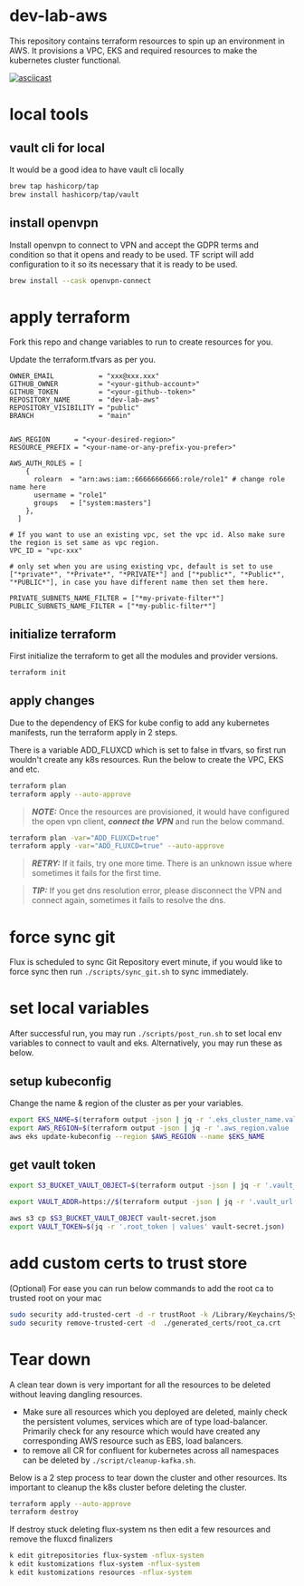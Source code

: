 # dev-lab-aws
This repository contains terraform resources to spin up an environment in AWS. 
It provisions a VPC, EKS and required resources to make the kubernetes cluster functional.


[![asciicast](https://asciinema.org/a/492624.svg)](https://asciinema.org/a/492624?speed=1)


# local tools

## vault cli for local
It would be a good idea to have vault cli locally

```bash
brew tap hashicorp/tap       
brew install hashicorp/tap/vault
```
## install openvpn
Install openvpn to connect to VPN and accept the GDPR terms and condition so that it opens and ready to be used. TF script will add configuration to it so its necessary that it is ready to be used. 

```bash
brew install --cask openvpn-connect
```


# apply terraform
Fork this repo and change variables to run to create resources for you.


Update the terraform.tfvars as per you.


```
OWNER_EMAIL           = "xxx@xxx.xxx"
GITHUB_OWNER          = "<your-github-account>"
GITHUB_TOKEN          = "<your-github--token>"
REPOSITORY_NAME       = "dev-lab-aws"
REPOSITORY_VISIBILITY = "public"
BRANCH                = "main"


AWS_REGION      = "<your-desired-region>"
RESOURCE_PREFIX = "<your-name-or-any-prefix-you-prefer>"

AWS_AUTH_ROLES = [
    {
      rolearn  = "arn:aws:iam::66666666666:role/role1" # change role name here
      username = "role1"
      groups   = ["system:masters"]
    },
  ]

# If you want to use an existing vpc, set the vpc id. Also make sure the region is set same as vpc region. 
VPC_ID = "vpc-xxx"

# only set when you are using existing vpc, default is set to use ["*private*", "*Private*", "*PRIVATE*"] and ["*public*", "*Public*", "*PUBLIC*"], in case you have different name then set them here. 

PRIVATE_SUBNETS_NAME_FILTER = ["*my-private-filter*"]
PUBLIC_SUBNETS_NAME_FILTER = ["*my-public-filter*"]
```

## initialize terraform

First initialize the terraform to get all the modules and provider versions.

```bash
terraform init
```

## apply changes
Due to the dependency of EKS for kube config to add any kubernetes manifests, run the terraform apply in 2 steps. 

There is a variable ADD_FLUXCD which is set to false in tfvars, so first run wouldn't create any k8s resources. Run the below to create the VPC, EKS and etc.

```bash
terraform plan 
terraform apply --auto-approve
```


> **_NOTE:_** Once the resources are provisioned, it would have configured the open vpn client, **_connect the VPN_** and run the below command. 

```bash
terraform plan -var="ADD_FLUXCD=true"
terraform apply -var="ADD_FLUXCD=true" --auto-approve
```
> **_RETRY:_** If it fails, try one more time. There is an unknown issue where sometimes it fails for the first time. 

> **_TIP:_**  If you get dns resolution error, please disconnect the VPN and connect again, sometimes it fails to resolve the dns. 

# force sync git
Flux is scheduled to sync Git Repository evert minute, if you would like to force sync then run `./scripts/sync_git.sh` to sync immediately.

# set local variables
After successful run, you may run `./scripts/post_run.sh` to set local env variables to connect to vault and eks. Alternatively, you may run these as below. 

## setup kubeconfig

Change the name & region of the cluster as per your variables.

```bash
export EKS_NAME=$(terraform output -json | jq -r '.eks_cluster_name.value | values')
export AWS_REGION=$(terraform output -json | jq -r '.aws_region.value | values')
aws eks update-kubeconfig --region $AWS_REGION --name $EKS_NAME
```
## get vault token 



```bash
export S3_BUCKET_VAULT_OBJECT=$(terraform output -json | jq -r '.vault_s3_bucket.value | values')

export VAULT_ADDR=https://$(terraform output -json | jq -r '.vault_url.value | values')

aws s3 cp $S3_BUCKET_VAULT_OBJECT vault-secret.json 
export VAULT_TOKEN=$(jq -r '.root_token | values' vault-secret.json)
```

<!-- kubectl patch deployment coredns \                       
    -n kube-system \
    --type json \
    -p='[{"op": "remove", "path": "/spec/template/metadata/annotations/eks.amazonaws.com~1compute-type"}]' -->

    
# add custom certs to trust store
(Optional) For ease you can run below commands to add the root ca to trusted root on your mac

```bash
sudo security add-trusted-cert -d -r trustRoot -k /Library/Keychains/System.keychain ./generated_certs/root_ca.crt
sudo security remove-trusted-cert -d  ./generated_certs/root_ca.crt   
```

# Tear down
A clean tear down is very important for all the resources to be deleted without leaving dangling resources.

- Make sure all resources which you deployed are deleted, mainly check the persistent volumes, services which are of type load-balancer. Primarily check for any resource which would have created any corresponding AWS resource such as EBS, load balancers.
- to remove all CR for confluent for kubernetes across all namespaces can be deleted by `./script/cleanup-kafka.sh`.


Below is a 2 step process to tear down the cluster and other resources. Its important to cleanup the k8s cluster before deleting the cluster.

```bash
terraform apply --auto-approve
terraform destroy
```

If destroy stuck deleting  flux-system ns then edit a few resources and remove the fluxcd finalizers

```bash
k edit gitrepositories flux-system -nflux-system
k edit kustomizations flux-system -nflux-system
k edit kustomizations resources -nflux-system
```
